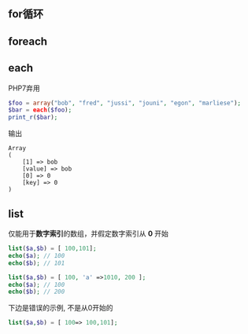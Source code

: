 ## for循环

## foreach

## each

PHP7弃用

```php
$foo = array("bob", "fred", "jussi", "jouni", "egon", "marliese");
$bar = each($foo);
print_r($bar);
```

输出

```
Array
(
    [1] => bob
    [value] => bob
    [0] => 0
    [key] => 0
)
```



## list

仅能用于**数字索引**的数组，并假定数字索引从 **0** 开始

```php
list($a,$b) = [ 100,101];
echo($a); // 100
echo($b); // 101

list($a,$b) = [ 100, 'a' =>1010, 200 ];
echo($a); // 100
echo($b); // 200
```

下边是错误的示例, 不是从0开始的

```php
list($a,$b) = [ 100=> 100,101];
```

